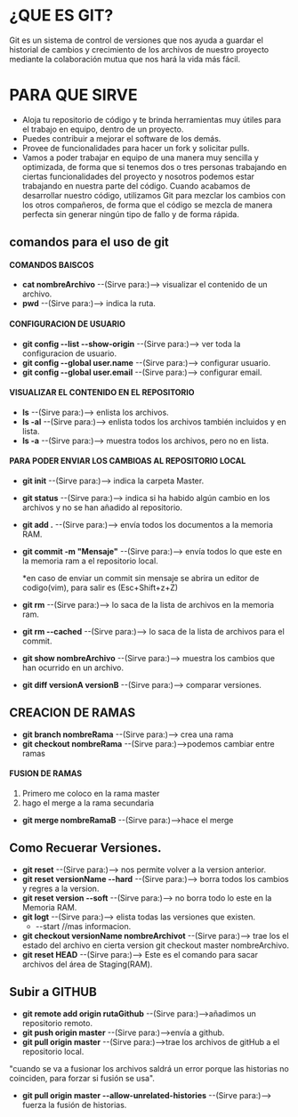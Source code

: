 # ¿QUE ES GIT?

Git es un sistema de control de versiones que nos ayuda a guardar el historial de cambios y crecimiento de los archivos de nuestro proyecto mediante la colaboración mutua que nos hará la vida más fácil.

# PARA QUE SIRVE
* Aloja tu repositorio de código y te brinda herramientas muy útiles para el trabajo en equipo, dentro de un proyecto.
* Puedes contribuir a mejorar el software de los demás. 
* Provee de funcionalidades para hacer un fork y solicitar pulls.
* Vamos a poder trabajar en equipo de una manera muy sencilla y optimizada, de forma que si tenemos dos o tres personas trabajando en ciertas funcionalidades del proyecto y nosotros podemos estar trabajando en nuestra parte del código. Cuando acabamos de desarrollar nuestro código, utilizamos Git para mezclar los cambios con los otros compañeros, de forma que el código se mezcla de manera perfecta sin generar ningún tipo de fallo y de forma rápida.


##  comandos para el uso de git

#### COMANDOS BAISCOS
* **cat nombreArchivo** --(Sirve para:)--> visualizar el contenido de un archivo.
* **pwd** --(Sirve para:)-->  indica la ruta.

#### CONFIGURACION DE USUARIO
* **git config --list --show-origin** --(Sirve para:)--> ver toda la configuracion de usuario.
* **git config --global user.name** --(Sirve para:)--> configurar usuario.
* **git config --global user.email** --(Sirve para:)--> configurar email.

#### VISUALIZAR EL CONTENIDO EN EL REPOSITORIO

* **ls** --(Sirve para:)--> enlista los archivos.
* **ls -al** --(Sirve para:)--> enlista todos los archivos también  incluidos y en lista.
* **ls -a** --(Sirve para:)--> muestra todos los archivos, pero no en lista.

#### PARA PODER ENVIAR LOS CAMBIOAS AL REPOSITORIO LOCAL

* **git init** --(Sirve para:)--> indica la carpeta Master.
* **git status** --(Sirve para:)--> indica si ha habido algún cambio en los archivos y no se han añadido al repositorio.
* **git add .** --(Sirve para:)--> envía  todos los documentos a la memoria RAM.
* **git commit -m "Mensaje"** --(Sirve para:)--> envía  todos lo que este en la memoria ram a el repositorio local.

  *en caso de enviar un commit sin mensaje se abrira un editor de codigo(vim), para salir
  es (Esc+Shift+z+Z)

* **git rm** --(Sirve para:)--> lo saca de la lista de archivos en la memoria ram.
* **git rm --cached** --(Sirve para:)--> lo saca de la lista de archivos para el commit.
* **git show nombreArchivo** --(Sirve para:)--> muestra los cambios que han ocurrido en un archivo.
* **git diff versionA  versionB** --(Sirve para:)--> comparar versiones.

## CREACION DE RAMAS

* **git branch nombreRama** --(Sirve para:)--> crea una rama
* **git checkout nombreRama** --(Sirve para:)-->podemos cambiar entre ramas

#### FUSION DE RAMAS

1. Primero me coloco en la rama master
2. hago el  merge a la rama secundaria
* **git merge nombreRamaB** --(Sirve para:)-->hace el merge

##  Como Recuerar Versiones.
* **git reset** --(Sirve para:)--> nos permite volver a la version anterior.
* **git reset versionName --hard** --(Sirve para:)--> borra todos los cambios y regres a la version.
* **git reset version --soft** --(Sirve para:)--> no borra todo lo este en la Memoria RAM.
* **git logt** --(Sirve para:)--> elista todas las versiones que existen.
    * --start //mas informacion.
* **git checkout versionName nombreArchivot** --(Sirve para:)--> trae los el estado del archivo en cierta version
    git checkout master nombreArchivo.
* **git reset HEAD** --(Sirve para:)--> Este es el comando para sacar archivos del área de Staging(RAM).

## Subir a GITHUB

* **git remote add origin rutaGithub** --(Sirve para:)-->añadimos un repositorio remoto.
* **git push origin master** --(Sirve para:)-->envía a github.
* **git pull origin master** --(Sirve para:)-->trae los archivos de gitHub a el repositorio local.

 "cuando se va a fusionar los archivos saldrá un error porque las historias no coinciden, para forzar si fusión se usa".
* **git pull origin master --allow-unrelated-histories** --(Sirve para:)--> fuerza la fusión de historias.
